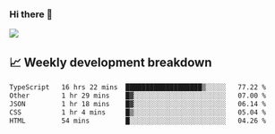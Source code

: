 ### Hi there 👋
<img align="center" src="https://github-readme-stats.vercel.app/api?username=Tumao727&show_icons=true&hide_title=true&theme=dracula" />


## 📈 Weekly development breakdown
<!--START_SECTION:waka-->

```txt
TypeScript   16 hrs 22 mins  ███████████████████▒░░░░░   77.22 %
Other        1 hr 29 mins    █▓░░░░░░░░░░░░░░░░░░░░░░░   07.00 %
JSON         1 hr 18 mins    █▓░░░░░░░░░░░░░░░░░░░░░░░   06.14 %
CSS          1 hr 4 mins     █▒░░░░░░░░░░░░░░░░░░░░░░░   05.04 %
HTML         54 mins         █░░░░░░░░░░░░░░░░░░░░░░░░   04.26 %
```

<!--END_SECTION:waka-->